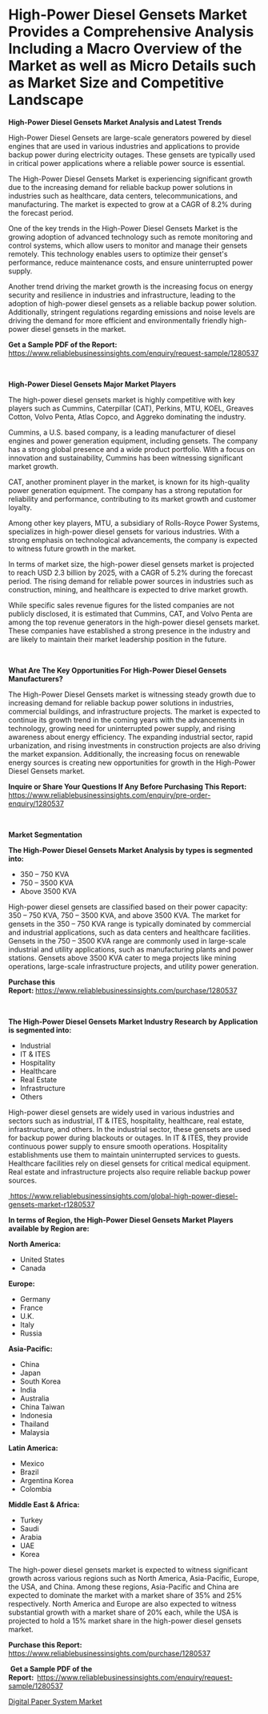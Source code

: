 <p><h1>High-Power Diesel Gensets Market Provides a Comprehensive Analysis Including a Macro Overview of the Market as well as Micro Details such as Market Size and Competitive Landscape</h1></p><p><strong>High-Power Diesel Gensets Market Analysis and Latest Trends</strong></p>
<p><p>High-Power Diesel Gensets are large-scale generators powered by diesel engines that are used in various industries and applications to provide backup power during electricity outages. These gensets are typically used in critical power applications where a reliable power source is essential.</p><p>The High-Power Diesel Gensets Market is experiencing significant growth due to the increasing demand for reliable backup power solutions in industries such as healthcare, data centers, telecommunications, and manufacturing. The market is expected to grow at a CAGR of 8.2% during the forecast period.</p><p>One of the key trends in the High-Power Diesel Gensets Market is the growing adoption of advanced technology such as remote monitoring and control systems, which allow users to monitor and manage their gensets remotely. This technology enables users to optimize their genset's performance, reduce maintenance costs, and ensure uninterrupted power supply.</p><p>Another trend driving the market growth is the increasing focus on energy security and resilience in industries and infrastructure, leading to the adoption of high-power diesel gensets as a reliable backup power solution. Additionally, stringent regulations regarding emissions and noise levels are driving the demand for more efficient and environmentally friendly high-power diesel gensets in the market.</p></p>
<p><strong>Get a Sample PDF of the Report:&nbsp;</strong> <a href="https://www.reliablebusinessinsights.com/enquiry/request-sample/1280537">https://www.reliablebusinessinsights.com/enquiry/request-sample/1280537</a></p>
<p>&nbsp;</p>
<p><strong>High-Power Diesel Gensets Major Market Players</strong></p>
<p><p>The high-power diesel gensets market is highly competitive with key players such as Cummins, Caterpillar (CAT), Perkins, MTU, KOEL, Greaves Cotton, Volvo Penta, Atlas Copco, and Aggreko dominating the industry. </p><p>Cummins, a U.S. based company, is a leading manufacturer of diesel engines and power generation equipment, including gensets. The company has a strong global presence and a wide product portfolio. With a focus on innovation and sustainability, Cummins has been witnessing significant market growth.</p><p>CAT, another prominent player in the market, is known for its high-quality power generation equipment. The company has a strong reputation for reliability and performance, contributing to its market growth and customer loyalty.</p><p>Among other key players, MTU, a subsidiary of Rolls-Royce Power Systems, specializes in high-power diesel gensets for various industries. With a strong emphasis on technological advancements, the company is expected to witness future growth in the market.</p><p>In terms of market size, the high-power diesel gensets market is projected to reach USD 2.3 billion by 2025, with a CAGR of 5.2% during the forecast period. The rising demand for reliable power sources in industries such as construction, mining, and healthcare is expected to drive market growth.</p><p>While specific sales revenue figures for the listed companies are not publicly disclosed, it is estimated that Cummins, CAT, and Volvo Penta are among the top revenue generators in the high-power diesel gensets market. These companies have established a strong presence in the industry and are likely to maintain their market leadership position in the future.</p></p>
<p>&nbsp;</p>
<p><strong>What Are The Key Opportunities For High-Power Diesel Gensets Manufacturers?</strong></p>
<p><p>The High-Power Diesel Gensets market is witnessing steady growth due to increasing demand for reliable backup power solutions in industries, commercial buildings, and infrastructure projects. The market is expected to continue its growth trend in the coming years with the advancements in technology, growing need for uninterrupted power supply, and rising awareness about energy efficiency. The expanding industrial sector, rapid urbanization, and rising investments in construction projects are also driving the market expansion. Additionally, the increasing focus on renewable energy sources is creating new opportunities for growth in the High-Power Diesel Gensets market.</p></p>
<p><strong>Inquire or Share Your Questions If Any Before Purchasing This Report:</strong> <a href="https://www.reliablebusinessinsights.com/enquiry/pre-order-enquiry/1280537">https://www.reliablebusinessinsights.com/enquiry/pre-order-enquiry/1280537</a></p>
<p>&nbsp;</p>
<p><strong>Market Segmentation</strong></p>
<p><strong>The High-Power Diesel Gensets Market Analysis by types is segmented into:</strong></p>
<p><ul><li>350 – 750 KVA</li><li>750 – 3500 KVA</li><li>Above 3500 KVA</li></ul></p>
<p><p>High-power diesel gensets are classified based on their power capacity: 350 – 750 KVA, 750 – 3500 KVA, and above 3500 KVA. The market for gensets in the 350 – 750 KVA range is typically dominated by commercial and industrial applications, such as data centers and healthcare facilities. Gensets in the 750 – 3500 KVA range are commonly used in large-scale industrial and utility applications, such as manufacturing plants and power stations. Gensets above 3500 KVA cater to mega projects like mining operations, large-scale infrastructure projects, and utility power generation.</p></p>
<p><strong>Purchase this Report:&nbsp;</strong><a href="https://www.reliablebusinessinsights.com/purchase/1280537">https://www.reliablebusinessinsights.com/purchase/1280537</a></p>
<p>&nbsp;</p>
<p><strong>The High-Power Diesel Gensets Market Industry Research by Application is segmented into:</strong></p>
<p><ul><li>Industrial</li><li>IT & ITES</li><li>Hospitality</li><li>Healthcare</li><li>Real Estate</li><li>Infrastructure</li><li>Others</li></ul></p>
<p><p>High-power diesel gensets are widely used in various industries and sectors such as industrial, IT & ITES, hospitality, healthcare, real estate, infrastructure, and others. In the industrial sector, these gensets are used for backup power during blackouts or outages. In IT & ITES, they provide continuous power supply to ensure smooth operations. Hospitality establishments use them to maintain uninterrupted services to guests. Healthcare facilities rely on diesel gensets for critical medical equipment. Real estate and infrastructure projects also require reliable backup power sources.</p></p>
<p><a href="https://www.reliablebusinessinsights.com/global-high-power-diesel-gensets-market-r1280537">&nbsp;https://www.reliablebusinessinsights.com/global-high-power-diesel-gensets-market-r1280537</a></p>
<p><strong>In terms of Region, the High-Power Diesel Gensets Market Players available by Region are:</strong></p>
<p>
    <p> <strong> North America: </strong>
        <ul>
            <li>United States</li>
            <li>Canada</li>
        </ul>
        </p> 
    <p> <strong> Europe: </strong>
        <ul>
            <li>Germany</li>
            <li>France</li>
            <li>U.K.</li>
            <li>Italy</li>
            <li>Russia</li>
        </ul>
        </p> 
    <p> <strong> Asia-Pacific: </strong>
        <ul>
            <li>China</li>
            <li>Japan</li>
            <li>South Korea</li>
            <li>India</li>
            <li>Australia</li>
            <li>China Taiwan</li>
            <li>Indonesia</li>
            <li>Thailand</li>
            <li>Malaysia</li>
        </ul>
        </p> 
    <p> <strong> Latin America: </strong>
        <ul>
            <li>Mexico</li>
            <li>Brazil</li>
            <li>Argentina Korea</li>
            <li>Colombia</li>
        </ul>
        </p> 
    <p> <strong> Middle East & Africa: </strong>
        <ul>
            <li>Turkey</li>
            <li>Saudi</li>
            <li>Arabia</li>
            <li>UAE</li>
            <li>Korea</li>
        </ul>
    </p>
    </p>
<p><p>The high-power diesel gensets market is expected to witness significant growth across various regions such as North America, Asia-Pacific, Europe, the USA, and China. Among these regions, Asia-Pacific and China are expected to dominate the market with a market share of 35% and 25% respectively. North America and Europe are also expected to witness substantial growth with a market share of 20% each, while the USA is projected to hold a 15% market share in the high-power diesel gensets market.</p></p>
<p><strong>Purchase this Report: </strong><a href="https://www.reliablebusinessinsights.com/purchase/1280537">https://www.reliablebusinessinsights.com/purchase/1280537</a></p>
<p>&nbsp;<strong>Get a Sample PDF of the Report:&nbsp;&nbsp;</strong><a href="https://www.reliablebusinessinsights.com/enquiry/request-sample/1280537">https://www.reliablebusinessinsights.com/enquiry/request-sample/1280537</a></p>
<p><strong></strong></p>
<p><p><a href="https://issuu.com/reportprime-2/docs/digital-paper-system-market-size-2030.pptx">Digital Paper System Market</a></p></p>